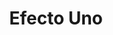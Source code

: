 ---
title: "Efecto Uno"
url: /ciudad-autonoma-de-buenos-aires/efecto-uno-avenida-cabildo/
shop: Kleidung
---